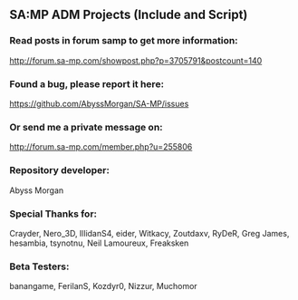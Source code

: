 ## SA:MP ADM Projects (Include and Script)

### Read posts in forum samp to get more information:
http://forum.sa-mp.com/showpost.php?p=3705791&postcount=140


### Found a bug, please report it here:
https://github.com/AbyssMorgan/SA-MP/issues


### Or send me a private message on:
http://forum.sa-mp.com/member.php?u=255806


### Repository developer:
Abyss Morgan


### Special Thanks for:
Crayder, Nero_3D, IllidanS4, eider, Witkacy, Zoutdaxv, RyDeR, Greg James, hesambia, tsynotnu, Neil Lamoureux, Freaksken


### Beta Testers:
banangame, FerilanS, Kozdyr0, Nizzur, Muchomor